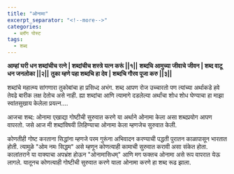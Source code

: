```yaml
---
title: "ओनामा"
excerpt_separator: "<!--more-->"
categories:
  - ब्लॉग पोस्ट
tags:
  - शब्द
---
```

**आम्हां घरी धन शब्दांचीच रत्ने \| शब्दांचीच शस्त्रे यत्न करूं \|\|१\|\|**
**शब्दचि आमुच्या जीवाचे जीवन \| शब्द वाटू धन जनलोका \|\|२\|\|**
**तुका म्हणे पहा शब्दचि हा देव \| शब्दचि गौरव पूजा करु \|\|३\|\|**

शब्दांचे महात्म्य सांगणारा तुकोबांचा हा प्रसिध्द अभंग. शब्द आपण रोज उच्चारतो पण त्यांच्या अर्थाकडे हवे तेवढे बारीक लक्ष देतोच असे नाही. ह्या शब्दांचा आणि त्यामागे दडलेल्या अर्थांचा शोध शोध घेण्याचा हा माझा स्वांतसुखाय केलेला प्रयत्न....
<!--more-->

आजचा शब्द: ओनामा
एखाद्या गोष्टीची सुरुवात करणे या अर्थाने ओनामा केला असा शब्दप्रयोग आपण वापरतो. जसे आज मी शब्दांविषयी लिहिण्याचा ओनामा केला म्हणजेच सुरुवात केली.

कोणतीही गोष्ट करताना सिद्धांना म्हणजे परम गुरूंना अभिवादन करण्याची पद्धती पुरातन काळापासून भारतात होती. त्यामुळे "ओम नमः सिद्धम" असे म्हणून कोणत्याही कामाची सुरुवात करावी असा संकेत होता. कालांतराने या वाक्याचा अपभ्रंश होऊन "ओनामासिधम्" आणि मग फक्तच ओनामा असे रूप वापरात येऊ लागले. यातूनच कोणत्याही गोष्टीची सुरुवात करणे याला ओनामा करणे हा शब्द रूढ झाला.
